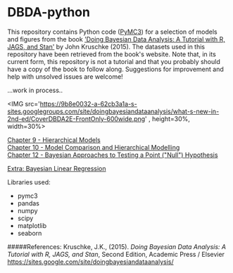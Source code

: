 # DBDA-python
This repository contains Python code (<A href='http://pymc-devs.github.io/pymc3/'>PyMC3</A>) for a selection of models and figures from the book <A target="_blank" href='https://sites.google.com/site/doingbayesiandataanalysis/'>'Doing Bayesian Data Analysis: A Tutorial with R, JAGS, and Stan'</A> by John Kruschke (2015).
The datasets used in this repository have been retrieved from the book's website. Note that, in its current form, this repository is not a tutorial and that you probably should have a copy of the book to follow along. Suggestions for improvement and help with unsolved issues are welcome!<P>
 
...work in process..<P>

<IMG src='https://9b8e0032-a-62cb3a1a-s-sites.googlegroups.com/site/doingbayesiandataanalysis/what-s-new-in-2nd-ed/CoverDBDA2E-FrontOnly-600wide.png' , height=30%, width=30%><P>

<A href='http://nbviewer.jupyter.org/github/JWarmenhoven/DBDA-python/blob/master/Notebooks/Chapter%209.ipynb'>Chapter 9 - Hierarchical Models</A><BR>
<A href='http://nbviewer.jupyter.org/github/JWarmenhoven/DBDA-python/blob/master/Notebooks/Chapter%2010.ipynb'>Chapter 10 - Model Comparison and Hierarchical Modelling</A><BR>
<A href='http://nbviewer.jupyter.org/github/JWarmenhoven/DBDA-python/blob/master/Notebooks/Chapter%2012.ipynb'>Chapter 12 - Bayesian Approaches to Testing a Point ("Null") Hypothesis</A><BR>
<P>
<A href='http://nbviewer.jupyter.org/github/JWarmenhoven/Various-Machine-Learning-bits/blob/master/Bayesian%20Linear%20Regression.ipynb'> Extra: Bayesian Linear Regression</A><P>
Libraries used:
<UL>
<LI>pymc3
<LI>pandas
<LI>numpy
<LI>scipy
<LI>matplotlib
<LI>seaborn
</UL>

#####References:
Kruschke, J.K., (2015). <I>Doing Bayesian Data Analysis: A Tutorial with R, JAGS, and Stan</I>, Second Edition, Academic Press / Elsevier https://sites.google.com/site/doingbayesiandataanalysis/
